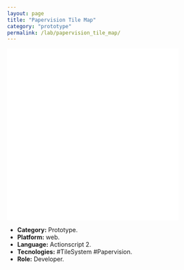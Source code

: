 ```yaml
---
layout: page
title: "Papervision Tile Map"
category: "prototype"
permalink: /lab/papervision_tile_map/
---
```


<iframe class="flashtime" src="{{site.baseurl}}/others/swfs/papervision_tile_map.swf" height="400" width="400" frameborder="0" scrolling="no" noresize="noresize"></iframe>

+ **Category:** Prototype.
+ **Platform:** web.
+ **Language:** Actionscript 2.
+ **Tecnologies:** #TileSystem #Papervision.
+ **Role:** Developer.